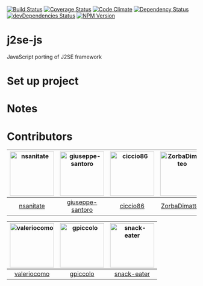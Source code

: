 [![Build Status](https://travis-ci.org/apuliasoft/j2se-js.svg?branch=master)](https://travis-ci.org/apuliasoft/j2se-js)
[![Coverage Status](https://coveralls.io/repos/github/apuliasoft/j2se-js/badge.svg?branch=master)](https://coveralls.io/github/apuliasoft/j2se-js?branch=master)
[![Code Climate](https://codeclimate.com/github/apuliasoft/j2se-js/badges/gpa.svg)](https://codeclimate.com/github/apuliasoft/j2se-js)
[![Dependency Status](https://david-dm.org/apuliasoft/j2se-js.svg)](https://david-dm.org/apuliasoft/j2se-js)
[![devDependencies Status](https://david-dm.org/apuliasoft/j2se-js/dev-status.svg)](https://david-dm.org/apuliasoft/j2se-js?type=dev)
[![NPM Version](https://badge.fury.io/js/j2se-js.svg)](https://badge.fury.io/js/j2se-js)

# j2se-js

JavaScript porting of J2SE framework

# Set up project

# Notes

# Contributors

[<img alt="nsanitate" src="https://avatars1.githubusercontent.com/u/666044?v=4&s=117" width="117">](https://github.com/nsanitate) |[<img alt="giuseppe-santoro" src="https://avatars0.githubusercontent.com/u/2903836?v=4&s=117" width="117">](https://github.com/giuseppe-santoro) |[<img alt="ciccio86" src="https://avatars1.githubusercontent.com/u/1651252?v=4&s=117" width="117">](https://github.com/ciccio86) |[<img alt="ZorbaDimatteo" src="https://avatars1.githubusercontent.com/u/18332250?v=4&s=117" width="117">](https://github.com/ZorbaDimatteo) |[<img alt="fdammacco" src="https://avatars2.githubusercontent.com/u/29536117?v=4&s=117" width="117">](https://github.com/fdammacco) |[<img alt="Gigitsu" src="https://avatars1.githubusercontent.com/u/3147882?v=4&s=117" width="117">](https://github.com/Gigitsu) |
:---: |:---: |:---: |:---: |:---: |:---: |
[nsanitate](https://github.com/nsanitate) |[giuseppe-santoro](https://github.com/giuseppe-santoro) |[ciccio86](https://github.com/ciccio86) |[ZorbaDimatteo](https://github.com/ZorbaDimatteo) |[fdammacco](https://github.com/fdammacco) |[Gigitsu](https://github.com/Gigitsu)

[<img alt="valeriocomo" src="https://avatars1.githubusercontent.com/u/7393493?v=4&s=117" width="117">](https://github.com/valeriocomo) |[<img alt="gpiccolo" src="https://avatars0.githubusercontent.com/u/8842625?v=4&s=117" width="117">](https://github.com/gpiccolo) |[<img alt="snack-eater" src="https://user-images.githubusercontent.com/666044/37143841-96404fc0-22bc-11e8-8f04-188160ea06cf.jpg" width="117">](https://github.com/snack-eater) |
:---: |:---: |:---: |
[valeriocomo](https://github.com/valeriocomo) |[gpiccolo](https://github.com/gpiccolo) |[snack-eater](https://github.com/snack-eater) |
